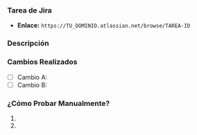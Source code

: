 ### Tarea de Jira

- **Enlace:** `https://TU_DOMINIO.atlassian.net/browse/TAREA-ID`

### Descripción

### Cambios Realizados

- [ ] Cambio A:
- [ ] Cambio B:

### ¿Cómo Probar Manualmente?

1.
2.

